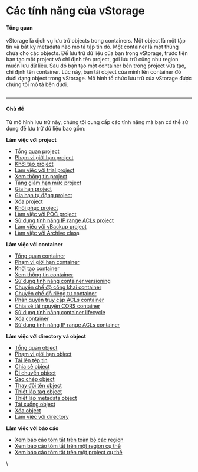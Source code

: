 # Các tính năng của vStorage

#### Tổng quan <a href="#cactinhnangcuavstorage-tongquan" id="cactinhnangcuavstorage-tongquan"></a>

vStorage là dịch vụ lưu trữ objects trong containers. Một object là một tập tin và bất kỳ metadata nào mô tả tập tin đó. Một container là một thùng chứa cho các objects. Để lưu trữ dữ liệu của bạn trong vStorage, trước tiên bạn tạo một project và chỉ định tên project, gói lưu trữ cũng như region muốn lưu dữ liệu. Sau đó bạn tạo một container bên trong project vừa tạo, chỉ định tên container. Lúc này, bạn tải object của mình lên container đó dưới dạng object trong vStorage. Mô hình tổ chức lưu trữ của vStorage được chúng tôi mô tả bên dưới.

<figure><img src="https://docs.vngcloud.vn/download/attachments/49648407/image2022-12-30_9-45-20.png?version=1&#x26;modificationDate=1672368322000&#x26;api=v2" alt=""><figcaption></figcaption></figure>

***

#### Chủ đề <a href="#cactinhnangcuavstorage-chude" id="cactinhnangcuavstorage-chude"></a>

Từ mô hình lưu trữ này, chúng tôi cung cấp các tính năng mà bạn có thể sử dụng để lưu trữ dữ liệu bao gồm:

**Làm việc với project**

* [Tổng quan project](lam-viec-voi-project/tong-quan-project.md)
* [Phạm vi giới hạn project](lam-viec-voi-project/pham-vi-gioi-han-project.md)
* [Khởi tạo project](lam-viec-voi-project/khoi-tao-project.md)
* [Làm việc với trial project](lam-viec-voi-trial-project.md)
* [Xem thông tin project](lam-viec-voi-project/xem-thong-tin-project.md)
* [Tăng giảm hạn mức project](lam-viec-voi-project/tang-giam-han-muc-project.md)
* [Gia hạn project](lam-viec-voi-project/gia-han-project.md)
* [Gia hạn tự động project](lam-viec-voi-project/gia-han-tu-dong-project.md)
* [Xóa project](lam-viec-voi-project/xoa-project.md)
* [Khôi phục project](lam-viec-voi-project/khoi-phuc-project.md)
* [Làm việc với POC project](lam-viec-voi-poc-project.md)
* [Sử dụng tính năng IP range ACLs project](lam-viec-voi-project/su-dung-tinh-nang-ip-range-acls-project.md)
* [Làm việc với vBackup project](lam-viec-voi-vbackup-project.md)
* [Làm việc với Archive clas](lam-viec-voi-archive-project.md)s

**Làm việc với container**

* [Tổng quan container](https://docs.vngcloud.vn/pages/viewpage.action?pageId=49648674)
* [Phạm vi giới hạn container](https://docs.vngcloud.vn/pages/viewpage.action?pageId=49648678\&src=contextnavpagetreemode)
* [Khởi tạo container](https://docs.vngcloud.vn/pages/viewpage.action?pageId=49648505\&src=contextnavpagetreemode)
* [Xem thông tin container](https://docs.vngcloud.vn/pages/viewpage.action?pageId=49648507\&src=contextnavpagetreemode)
* [Sử dụng tính năng container versioning](https://docs.vngcloud.vn/pages/viewpage.action?pageId=49648511\&src=contextnavpagetreemode)
* [Chuyển chế độ công khai container](https://docs.vngcloud.vn/pages/viewpage.action?pageId=49648685\&src=contextnavpagetreemode)
* [Chuyển chế độ riêng tư container](https://docs.vngcloud.vn/pages/viewpage.action?pageId=49648509\&src=contextnavpagetreemode)
* [Phân quyền truy cập ACLs container](https://docs.vngcloud.vn/pages/viewpage.action?pageId=49648513\&src=contextnavpagetreemode)
* [Chia sẻ tài nguyên CORS container](https://docs.vngcloud.vn/pages/viewpage.action?pageId=49648515\&src=contextnavpagetreemode)
* [Sử dụng tính năng container lifecycle](https://docs.vngcloud.vn/pages/viewpage.action?pageId=49648517\&src=contextnavpagetreemode)
* [Xóa container](https://docs.vngcloud.vn/pages/viewpage.action?pageId=49648522\&src=contextnavpagetreemode)
* [Sử dụng tính năng IP range ACLs container](https://docs.vngcloud.vn/pages/viewpage.action?pageId=59802032\&src=contextnavpagetreemode)

**Làm việc với directory và object**

* [Tổng quan object](https://docs.vngcloud.vn/pages/viewpage.action?pageId=49648696\&src=contextnavpagetreemode)
* [Phạm vi giới hạn object](https://docs.vngcloud.vn/pages/viewpage.action?pageId=49648698\&src=contextnavpagetreemode)
* [Tải lên tệp tin](https://docs.vngcloud.vn/pages/viewpage.action?pageId=49648524\&src=contextnavpagetreemode)
* [Chia sẻ object](https://docs.vngcloud.vn/pages/viewpage.action?pageId=49648532\&src=contextnavpagetreemode)
* [Di chuyển object](https://docs.vngcloud.vn/pages/viewpage.action?pageId=49648528\&src=contextnavpagetreemode)
* [Sao chép object](https://docs.vngcloud.vn/pages/viewpage.action?pageId=49648526\&src=contextnavpagetreemode)
* [Thay đổi tên object](https://docs.vngcloud.vn/pages/viewpage.action?pageId=49648530\&src=contextnavpagetreemode)
* [Thiết lập tag object](https://docs.vngcloud.vn/pages/viewpage.action?pageId=49648536\&src=contextnavpagetreemode)
* [Thiết lập metadata object](https://docs.vngcloud.vn/pages/viewpage.action?pageId=49648701\&src=contextnavpagetreemode)
* [Tải xuống object](https://docs.vngcloud.vn/pages/viewpage.action?pageId=49648540\&src=contextnavpagetreemode)
* [Xóa object](https://docs.vngcloud.vn/pages/viewpage.action?pageId=49648534\&src=contextnavpagetreemode)
* [Làm việc với directory](https://docs.vngcloud.vn/pages/viewpage.action?pageId=49648478\&src=contextnavpagetreemode)

**Làm việc với báo cáo**

* [Xem báo cáo tóm tắt trên toàn bộ các region](https://docs.vngcloud.vn/pages/viewpage.action?pageId=49648621)
* [Xem báo cáo tóm tắt trên một region cụ thể](https://docs.vngcloud.vn/pages/viewpage.action?pageId=49648617)
* [Xem báo cáo tóm tắt trên một project cụ thể](https://docs.vngcloud.vn/pages/viewpage.action?pageId=49648619)

\
